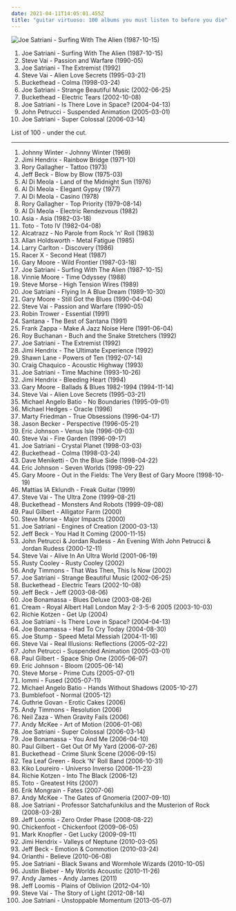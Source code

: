 ```yaml
---
date: 2021-04-11T14:05:01.455Z
title: "guitar virtuoso: 100 albums you must listen to before you die"
---
```

![Joe Satriani - Surfing With The Alien (1987-10-15)](http://coverartarchive.org/release/b06fe72c-868c-4d21-91ff-593a4b0e2022/15141670144-500.jpg "Joe Satriani - Surfing With The Alien (1987-10-15)")
<ol class="albums">
<li data-cover="http://coverartarchive.org/release/b06fe72c-868c-4d21-91ff-593a4b0e2022/15141670144-500.jpg" data-tags="instrumental rock, guitar virtuoso" role="button">Joe Satriani - Surfing With The Alien (1987-10-15)</li>
<li data-cover="http://coverartarchive.org/release/7a83e47e-78be-4992-bcff-c3cb6c2683db/4608197588-500.jpg" data-tags="instrumental rock, guitar virtuoso" role="button">Steve Vai - Passion and Warfare (1990-05)</li>
<li data-cover="https://img.discogs.com/zcbdxYi8QP7ObDrIpoZiAqtfJJw=/fit-in/600x906/filters:strip_icc():format(jpeg):mode_rgb():quality(90)/discogs-images/R-3178290-1543779095-8106.jpeg.jpg" data-tags="instrumental rock, guitar virtuoso, instrumental" role="button">Joe Satriani - The Extremist (1992)</li>
<li data-cover="http://coverartarchive.org/release/6fc1a4df-ceb8-4d79-84c1-0f3d6f207750/23035733527-500.jpg" data-tags="guitar virtuoso, instrumental rock, guitar" role="button">Steve Vai - Alien Love Secrets (1995-03-21)</li>
<li data-cover="http://coverartarchive.org/release/6173c409-e099-46e8-b823-677bb08b255a/14928692380-500.jpg" data-tags="instrumental, ambient, guitar virtuoso" role="button">Buckethead - Colma (1998-03-24)</li>
<li data-cover="https://img.discogs.com/5h_ZrW3sDyRcs5RDs9QWzsN9gvc=/fit-in/600x603/filters:strip_icc():format(jpeg):mode_rgb():quality(90)/discogs-images/R-7872856-1450630821-7855.jpeg.jpg" data-tags="guitar virtuoso, instrumental rock" role="button">Joe Satriani - Strange Beautiful Music (2002-06-25)</li>
<li data-cover="http://coverartarchive.org/release/7ad421cb-26d8-47d9-ac97-ef0ba5230646/14928752516-500.jpg" data-tags="instrumental, guitar virtuoso, experimental" role="button">Buckethead - Electric Tears (2002-10-08)</li>
<li data-cover="http://coverartarchive.org/release/73f34799-1a4c-4ecb-89dc-2a05a0f1103b/4526835963-500.jpg" data-tags="guitar virtuoso, instrumental rock" role="button">Joe Satriani - Is There Love in Space? (2004-04-13)</li>
<li data-cover="http://coverartarchive.org/release/39d56964-24ff-49e8-9cdd-939568ca2901/1617756617-500.jpg" data-tags="guitar virtuoso, instrumental, progressive metal" role="button">John Petrucci - Suspended Animation (2005-03-01)</li>
<li data-cover="http://coverartarchive.org/release/b0eab380-050a-3b30-8262-3305b4bb0359/6968445434-500.jpg" data-tags="instrumental rock, guitar virtuoso" role="button">Joe Satriani - Super Colossal (2006-03-14)</li>
</ol>
List of 100 - under the cut.
<!-- more -->

_________________

<ol class="albums">
<li data-cover="http://coverartarchive.org/release/1c546b7c-9342-44b2-8049-f6c66f32d29c/16055568607-500.jpg" data-tags="blues, blues rock" role="button">
Johnny Winter - Johnny Winter (1969)
</li>
<li data-cover="https://img.discogs.com/TeuB0YgylQEFx6QexoX7I_xCLoA=/fit-in/300x300/filters:strip_icc():format(jpeg):mode_rgb():quality(90)/discogs-images/R-5908490-1406034554-1635.jpeg.jpg" data-tags="rock, guitar" role="button">
Jimi Hendrix - Rainbow Bridge (1971-10)
</li>
<li data-cover="http://coverartarchive.org/release/8daf4cd8-def7-4993-b1ef-340700ca95ff/7443035790-500.jpg" data-tags="blues rock" role="button">
Rory Gallagher - Tattoo (1973)
</li>
<li data-cover="https://img.discogs.com/F_PpNjjNEZPo3pSL97LApvoxhJU=/fit-in/600x590/filters:strip_icc():format(jpeg):mode_rgb():quality(90)/discogs-images/R-7016529-1572163829-8011.jpeg.jpg" data-tags="fusion" role="button">
Jeff Beck - Blow by Blow (1975-03)
</li>
<li data-cover="http://coverartarchive.org/release/2130badd-2c36-4061-b03e-66127118a7dc/5191736117-500.jpg" data-tags="fusion, jazz fusion" role="button">
Al Di Meola - Land of the Midnight Sun (1976)
</li>
<li data-cover="https://img.discogs.com/P08vvN0k9cAp_205aggHldYpfl8=/fit-in/600x616/filters:strip_icc():format(jpeg):mode_rgb():quality(90)/discogs-images/R-2622005-1536349971-1230.jpeg.jpg" data-tags="jazz fusion, jazz, fusion" role="button">
Al Di Meola - Elegant Gypsy (1977)
</li>
<li data-cover="http://coverartarchive.org/release/a1dd2224-95f1-4928-9686-c7cdb8da5afa/5165285855-500.jpg" data-tags="fusion" role="button">
Al Di Meola - Casino (1978)
</li>
<li data-cover="http://coverartarchive.org/release/db27de8b-8253-4b1b-bcda-bad5bb882a43/7443079396-500.jpg" data-tags="blues, blues rock, classic rock" role="button">
Rory Gallagher - Top Priority (1979-08-14)
</li>
<li data-cover="http://coverartarchive.org/release/5309debd-3ab8-43af-bad1-3e087a77a3b3/3924520199-500.jpg" data-tags="fusion" role="button">
Al Di Meola - Electric Rendezvous (1982)
</li>
<li data-cover="http://coverartarchive.org/release/9e1604a5-a7b1-46f4-adff-b5c5a8bd33b0/12748445063-500.jpg" data-tags="progressive rock" role="button">
Asia - Asia (1982-03-18)
</li>
<li data-cover="http://coverartarchive.org/release/c7c6a575-1d22-40d9-a112-bca069207eb6/14497556057-500.jpg" data-tags="80s, classic rock, soft rock" role="button">
Toto - Toto IV (1982-04-08)
</li>
<li data-cover="https://img.discogs.com/ShKKWfUs68Diszr5Rw4MDHpWT0U=/fit-in/300x300/filters:strip_icc():format(jpeg):mode_rgb():quality(90)/discogs-images/R-2438572-1539354338-8517.jpeg.jpg" data-tags="hard rock, guitar virtuoso, yngwie malmsteen" role="button">
Alcatrazz - No Parole from Rock 'n' Roll (1983)
</li>
<li data-cover="https://img.discogs.com/l11eJQX-Qbi88KDHpfGcME4wWUg=/fit-in/439x443/filters:strip_icc():format(jpeg):mode_rgb():quality(90)/discogs-images/R-3667906-1339584107-1206.jpeg.jpg" data-tags="fusion" role="button">
Allan Holdsworth - Metal Fatigue (1985)
</li>
<li data-cover="https://via.placeholder.com/450" data-tags="smooth jazz" role="button">
Larry Carlton - Discovery (1986)
</li>
<li data-cover="https://img.discogs.com/jvdFdwcboJ6e9FQJRMgNi2YuwPI=/fit-in/600x588/filters:strip_icc():format(jpeg):mode_rgb():quality(90)/discogs-images/R-4705357-1372840963-5632.jpeg.jpg" data-tags="heavy metal" role="button">
Racer X - Second Heat (1987)
</li>
<li data-cover="https://img.discogs.com/HLKOcTiJhaU9tywtL_RnFq3k69E=/fit-in/300x300/filters:strip_icc():format(jpeg):mode_rgb():quality(90)/discogs-images/R-1328174-1301762717.jpeg.jpg" data-tags="rock" role="button">
Gary Moore - Wild Frontier (1987-03-18)
</li>
<li data-cover="http://coverartarchive.org/release/b06fe72c-868c-4d21-91ff-593a4b0e2022/15141670144-500.jpg" data-tags="instrumental rock, guitar virtuoso" role="button">
Joe Satriani - Surfing With The Alien (1987-10-15)
</li>
<li data-cover="http://coverartarchive.org/release/92eb1dd0-abbb-4b95-b4e9-2e61074bd97b/13572842813-500.jpg" data-tags="guitar virtuoso" role="button">
Vinnie Moore - Time Odyssey (1988)
</li>
<li data-cover="http://coverartarchive.org/release/79a6632e-246c-48b7-bafa-d849af77696f/7729055358-500.jpg" data-tags="guitar virtuoso, instrumental guitar rock" role="button">
Steve Morse - High Tension Wires (1989)
</li>
<li data-cover="http://coverartarchive.org/release/cbda74c7-2b47-399a-b1cd-11384ac7529f/1726938938-500.jpg" data-tags="instrumental rock, guitar virtuoso" role="button">
Joe Satriani - Flying In A Blue Dream (1989-10-30)
</li>
<li data-cover="http://coverartarchive.org/release/b96e7620-18b1-494b-a7c7-19faae798099/3291021954-500.jpg" data-tags="blues rock, blues" role="button">
Gary Moore - Still Got the Blues (1990-04-04)
</li>
<li data-cover="http://coverartarchive.org/release/7a83e47e-78be-4992-bcff-c3cb6c2683db/4608197588-500.jpg" data-tags="instrumental rock, guitar virtuoso" role="button">
Steve Vai - Passion and Warfare (1990-05)
</li>
<li data-cover="https://img.discogs.com/WA4QFPrqdD-pUrcmY-VjUhCqGuI=/fit-in/600x600/filters:strip_icc():format(jpeg):mode_rgb():quality(90)/discogs-images/R-9658137-1484332186-7785.jpeg.jpg" data-tags="blues rock, classic rock" role="button">
Robin Trower - Essential (1991)
</li>
<li data-cover="https://img.discogs.com/7aFINOY3R4gg3XpTLiN3Kyp12IA=/fit-in/600x598/filters:strip_icc():format(jpeg):mode_rgb():quality(90)/discogs-images/R-6421107-1418785861-3056.jpeg.jpg" data-tags="guitar virtuoso" role="button">
Santana - The Best of Santana (1991)
</li>
<li data-cover="https://img.discogs.com/HL3z-D4sfWoWsVR9BzTtM6_Oh3c=/fit-in/600x607/filters:strip_icc():format(jpeg):mode_rgb():quality(90)/discogs-images/R-11892979-1527710498-5704.jpeg.jpg" data-tags="rock, 80s, experimental, singer-songwriter, jazz fusion, 90s, progressive, oldies, jazz rock, male vocalists, guitar virtuoso, zappa, 1980s, albums to get, znebula, f zappa" role="button">
Frank Zappa - Make A Jazz Noise Here (1991-06-04)
</li>
<li data-cover="http://coverartarchive.org/release/829382cf-c96a-40a8-aef9-5d725d54cc2f/7538809120-500.jpg" data-tags="blues, guitar virtuoso, roy buchanan" role="button">
Roy Buchanan - Buch and the Snake Stretchers (1992)
</li>
<li data-cover="https://img.discogs.com/zcbdxYi8QP7ObDrIpoZiAqtfJJw=/fit-in/600x906/filters:strip_icc():format(jpeg):mode_rgb():quality(90)/discogs-images/R-3178290-1543779095-8106.jpeg.jpg" data-tags="instrumental rock, guitar virtuoso, instrumental" role="button">
Joe Satriani - The Extremist (1992)
</li>
<li data-cover="http://coverartarchive.org/release/94a88cc8-2ce3-4ca3-afd7-d2411844b122/18759016208-500.jpg" data-tags="classic rock, rock" role="button">
Jimi Hendrix - The Ultimate Experience (1992)
</li>
<li data-cover="https://img.discogs.com/2lyKYH6w2FPYLLFLYF_f2awnAs8=/fit-in/200x200/filters:strip_icc():format(jpeg):mode_rgb():quality(90)/discogs-images/R-1033008-1186275569.jpeg.jpg" data-tags="guitar virtuoso" role="button">
Shawn Lane - Powers of Ten (1992-07-14)
</li>
<li data-cover="https://img.discogs.com/ChUgvhIWIVQpohV3tyHWJQA8vRM=/fit-in/252x258/filters:strip_icc():format(jpeg):mode_rgb():quality(90)/discogs-images/R-2446781-1284540147.jpeg.jpg" data-tags="guitar virtuoso" role="button">
Craig Chaquico - Acoustic Highway (1993)
</li>
<li data-cover="http://coverartarchive.org/release/5551ab4f-c09f-4456-8d8c-821f63f71d7c/4524676990-500.jpg" data-tags="guitar virtuoso" role="button">
Joe Satriani - Time Machine (1993-10-26)
</li>
<li data-cover="http://coverartarchive.org/release/c521a73a-a455-4fce-8f30-3b6b96d2a014/17155884093-500.jpg" data-tags="guitar virtuoso" role="button">
Jimi Hendrix - Bleeding Heart (1994)
</li>
<li data-cover="http://coverartarchive.org/release/ea258c97-fef5-4eb0-8a6f-b121fc516250/15368357135-500.jpg" data-tags="blues" role="button">
Gary Moore - Ballads & Blues 1982-1994 (1994-11-14)
</li>
<li data-cover="http://coverartarchive.org/release/6fc1a4df-ceb8-4d79-84c1-0f3d6f207750/23035733527-500.jpg" data-tags="guitar virtuoso, instrumental rock, guitar" role="button">
Steve Vai - Alien Love Secrets (1995-03-21)
</li>
<li data-cover="http://coverartarchive.org/release/af0ade95-df87-45ff-b98d-97306b9e916c/5371373102-500.jpg" data-tags="guitar virtuoso" role="button">
Michael Angelo Batio - No Boundaries (1995-09-01)
</li>
<li data-cover="http://coverartarchive.org/release/5284faf7-e959-44b8-926b-8f5d158bd831/6366575619-500.jpg" data-tags="guitar virtuoso, windham hill records, windham hill recording" role="button">
Michael Hedges - Oracle (1996)
</li>
<li data-cover="https://img.discogs.com/tC3bbcwG2xz1bOJ1UgiVQmLW2Z8=/fit-in/600x450/filters:strip_icc():format(jpeg):mode_rgb():quality(90)/discogs-images/R-9257292-1477491778-5649.jpeg.jpg" data-tags="guitar virtuoso, instrumental" role="button">
Marty Friedman - True Obsessions (1996-04-17)
</li>
<li data-cover="https://img.discogs.com/mNXWnxU6AigruWA4NqM5Yj2B2dk=/fit-in/500x501/filters:strip_icc():format(jpeg):mode_rgb():quality(90)/discogs-images/R-806104-1504454664-2413.jpeg.jpg" data-tags="guitar virtuoso" role="button">
Jason Becker - Perspective (1996-05-21)
</li>
<li data-cover="http://coverartarchive.org/release/e64ca838-3e17-4fa8-95c0-a4ca9fc131ac/6284702972-500.jpg" data-tags="guitar virtuoso" role="button">
Eric Johnson - Venus Isle (1996-09-03)
</li>
<li data-cover="https://img.discogs.com/oOx0rjsmKvMy2n-zxGt6EV-Dfqc=/fit-in/600x598/filters:strip_icc():format(jpeg):mode_rgb():quality(90)/discogs-images/R-3357095-1383601658-5363.jpeg.jpg" data-tags="instrumental rock, guitar virtuoso" role="button">
Steve Vai - Fire Garden (1996-09-17)
</li>
<li data-cover="http://coverartarchive.org/release/9c61fc3f-f5b2-4789-a208-a62965f4eecd/6968354340-500.jpg" data-tags="instrumental rock, guitar virtuoso" role="button">
Joe Satriani - Crystal Planet (1998-03-03)
</li>
<li data-cover="http://coverartarchive.org/release/6173c409-e099-46e8-b823-677bb08b255a/14928692380-500.jpg" data-tags="instrumental, ambient, guitar virtuoso" role="button">
Buckethead - Colma (1998-03-24)
</li>
<li data-cover="http://coverartarchive.org/release/d6eb9772-c56f-4a60-8709-4959c6245047/19698441867-500.jpg" data-tags="blues rock" role="button">
Dave Meniketti - On the Blue Side (1998-04-22)
</li>
<li data-cover="http://coverartarchive.org/release/b5720a59-f7d5-4b8b-b4ed-a7b7afebde86/15328439708-500.jpg" data-tags="guitar virtuoso, instrumental" role="button">
Eric Johnson - Seven Worlds (1998-09-22)
</li>
<li data-cover="http://coverartarchive.org/release/fa649e41-d3e6-3b9f-b48a-e201095baae3/13142326119-500.jpg" data-tags="guitar virtuoso" role="button">
Gary Moore - Out in the Fields: The Very Best of Gary Moore (1998-10-19)
</li>
<li data-cover="http://coverartarchive.org/release/d6354a58-b74d-4265-a92c-beb56dd6c9fd/17872685538-500.jpg" data-tags="rock, guitar virtuoso, progressive alternative metal, progressive jazz fusion metal, progressive alternative rock" role="button">
Mattias IA Eklundh - Freak Guitar (1999)
</li>
<li data-cover="https://img.discogs.com/7cE9XJrzhryWvXUd_arWVokB16w=/fit-in/600x597/filters:strip_icc():format(jpeg):mode_rgb():quality(90)/discogs-images/R-13447692-1554393966-7983.jpeg.jpg" data-tags="guitar virtuoso, instrumental rock" role="button">
Steve Vai - The Ultra Zone (1999-08-21)
</li>
<li data-cover="https://img.discogs.com/FGhz_1zDew2-jV-9NsE3PZ3NX5Q=/fit-in/189x250/filters:strip_icc():format(jpeg):mode_rgb():quality(90)/discogs-images/R-16452831-1607835740-3610.jpeg.jpg" data-tags="experimental, avant-garde, guitar virtuoso" role="button">
Buckethead - Monsters And Robots (1999-09-08)
</li>
<li data-cover="https://img.discogs.com/iR3w1xUNvyFRzeoUXsPYfiIhmm0=/fit-in/600x532/filters:strip_icc():format(jpeg):mode_rgb():quality(90)/discogs-images/R-9977958-1489569493-4464.jpeg.jpg" data-tags="guitar virtuoso" role="button">
Paul Gilbert - Alligator Farm (2000)
</li>
<li data-cover="https://img.discogs.com/nl2_4cHBAnnWWioxmYvVICI73Tw=/fit-in/600x601/filters:strip_icc():format(jpeg):mode_rgb():quality(90)/discogs-images/R-1264309-1613778316-3031.jpeg.jpg" data-tags="guitar virtuoso, steve morse, magna carta artists" role="button">
Steve Morse - Major Impacts (2000)
</li>
<li data-cover="http://coverartarchive.org/release/b4803f49-06f2-383f-b790-10d1fff6b85e/15544478160-500.jpg" data-tags="instrumental rock" role="button">
Joe Satriani - Engines of Creation (2000-03-13)
</li>
<li data-cover="https://img.discogs.com/h8E77VPub3W_ckBglx9y_HUt2VU=/fit-in/600x600/filters:strip_icc():format(jpeg):mode_rgb():quality(90)/discogs-images/R-8254566-1458042076-9050.jpeg.jpg" data-tags="guitar virtuoso, jeff beck, rock, guitar" role="button">
Jeff Beck - You Had It Coming (2000-11-15)
</li>
<li data-cover="https://img.discogs.com/TkppRoHm77iJ9cTYtaK1xlOehaE=/fit-in/600x591/filters:strip_icc():format(jpeg):mode_rgb():quality(90)/discogs-images/R-479064-1599514301-9114.jpeg.jpg" data-tags="instrumental, progressive rock" role="button">
John Petrucci & Jordan Rudess - An Evening With John Petrucci & Jordan Rudess (2000-12-11)
</li>
<li data-cover="https://img.discogs.com/JaZ1LxZoip0FmnGfmhKMWmWafVs=/fit-in/600x603/filters:strip_icc():format(jpeg):mode_rgb():quality(90)/discogs-images/R-2847858-1493100669-6696.jpeg.jpg" data-tags="instrumental rock" role="button">
Steve Vai - Alive In An Ultra World (2001-06-19)
</li>
<li data-cover="https://img.discogs.com/oBbo216xkMxP1unsrQQE74uYWXY=/fit-in/600x594/filters:strip_icc():format(jpeg):mode_rgb():quality(90)/discogs-images/R-3317315-1456064135-8270.jpeg.jpg" data-tags="guitar virtuoso" role="button">
Rusty Cooley - Rusty Cooley (2002)
</li>
<li data-cover="https://img.discogs.com/15w7al9qUqcYoydsV9CcpM2xlXg=/fit-in/600x600/filters:strip_icc():format(jpeg):mode_rgb():quality(90)/discogs-images/R-11218284-1512089234-1645.jpeg.jpg" data-tags="guitar virtuoso" role="button">
Andy Timmons - That Was Then, This Is Now (2002)
</li>
<li data-cover="https://img.discogs.com/5h_ZrW3sDyRcs5RDs9QWzsN9gvc=/fit-in/600x603/filters:strip_icc():format(jpeg):mode_rgb():quality(90)/discogs-images/R-7872856-1450630821-7855.jpeg.jpg" data-tags="guitar virtuoso, instrumental rock" role="button">
Joe Satriani - Strange Beautiful Music (2002-06-25)
</li>
<li data-cover="http://coverartarchive.org/release/7ad421cb-26d8-47d9-ac97-ef0ba5230646/14928752516-500.jpg" data-tags="instrumental, guitar virtuoso, experimental" role="button">
Buckethead - Electric Tears (2002-10-08)
</li>
<li data-cover="https://img.discogs.com/4bOGAW1fpPLYOHj8KJhCxrfadI0=/fit-in/600x596/filters:strip_icc():format(jpeg):mode_rgb():quality(90)/discogs-images/R-2513137-1442331042-2541.jpeg.jpg" data-tags="guitar" role="button">
Jeff Beck - Jeff (2003-08-06)
</li>
<li data-cover="https://img.discogs.com/MjzMDHbXVom57VN0y1T5FdqxLEI=/fit-in/500x485/filters:strip_icc():format(jpeg):mode_rgb():quality(90)/discogs-images/R-4612040-1369923028-1886.jpeg.jpg" data-tags="blues, blues rock" role="button">
Joe Bonamassa - Blues Deluxe (2003-08-26)
</li>
<li data-cover="http://coverartarchive.org/release/02949cd0-ffdb-4d60-8ab9-d6ce547b9898/8749749374-500.jpg" data-tags="rock, classic rock, cream" role="button">
Cream - Royal Albert Hall London May 2-3-5-6 2005 (2003-10-03)
</li>
<li data-cover="http://coverartarchive.org/release/2fcaedde-67e8-4759-b49f-6f1b507d990e/11311737712-500.jpg" data-tags="guitar virtuoso, blues, guitar, allboutguitar, allbout guitar lessons - blues workshops karlsruhe" role="button">
Richie Kotzen - Get Up (2004)
</li>
<li data-cover="http://coverartarchive.org/release/73f34799-1a4c-4ecb-89dc-2a05a0f1103b/4526835963-500.jpg" data-tags="guitar virtuoso, instrumental rock" role="button">
Joe Satriani - Is There Love in Space? (2004-04-13)
</li>
<li data-cover="https://img.discogs.com/vVp9O5iiYZLj1vUg9p71_CnHg9A=/fit-in/600x600/filters:strip_icc():format(jpeg):mode_rgb():quality(90)/discogs-images/R-16112560-1603637539-3897.jpeg.jpg" data-tags="blues rock" role="button">
Joe Bonamassa - Had To Cry Today (2004-08-30)
</li>
<li data-cover="http://coverartarchive.org/release/9cb4718b-7c35-4f28-a116-47d14d8d384e/4282801552-500.jpg" data-tags="heavy metal, guitar virtuoso" role="button">
Joe Stump - Speed Metal Messiah (2004-11-16)
</li>
<li data-cover="http://coverartarchive.org/release/290c34b5-f56e-4fa9-8676-04a3e920eda5/15271585695-500.jpg" data-tags="guitar virtuoso, instrumental rock" role="button">
Steve Vai - Real Illusions: Reflections (2005-02-22)
</li>
<li data-cover="http://coverartarchive.org/release/39d56964-24ff-49e8-9cdd-939568ca2901/1617756617-500.jpg" data-tags="guitar virtuoso, instrumental, progressive metal" role="button">
John Petrucci - Suspended Animation (2005-03-01)
</li>
<li data-cover="https://img.discogs.com/8lqYzmxSwa9qzRLyOJRvL5rXKF0=/fit-in/400x400/filters:strip_icc():format(jpeg):mode_rgb():quality(90)/discogs-images/R-2867889-1304782784.jpeg.jpg" data-tags="guitar virtuoso" role="button">
Paul Gilbert - Space Ship One (2005-06-07)
</li>
<li data-cover="http://coverartarchive.org/release/67ec78f6-b739-41be-b1e2-f1c99a0999b2/6284900914-500.jpg" data-tags="guitar, guitar virtuoso" role="button">
Eric Johnson - Bloom (2005-06-14)
</li>
<li data-cover="https://img.discogs.com/cqK-7dC04x9lc6Uj89Qd8vyJxvQ=/fit-in/600x450/filters:strip_icc():format(jpeg):mode_rgb():quality(90)/discogs-images/R-7480913-1442511062-3459.jpeg.jpg" data-tags="guitar virtuoso, progressive rock" role="button">
Steve Morse - Prime Cuts (2005-07-01)
</li>
<li data-cover="http://coverartarchive.org/release/af35553c-a616-4b85-8da7-15d3e2c7891f/7124998082-500.jpg" data-tags="heavy metal" role="button">
Iommi - Fused (2005-07-11)
</li>
<li data-cover="https://img.discogs.com/kDAwhUH8ilkDmbBYzVGCB-JoxzA=/fit-in/600x600/filters:strip_icc():format(jpeg):mode_rgb():quality(90)/discogs-images/R-4119755-1460963141-2662.jpeg.jpg" data-tags="guitar virtuoso" role="button">
Michael Angelo Batio - Hands Without Shadows (2005-10-27)
</li>
<li data-cover="https://img.discogs.com/YFAVl4wcsMOoDlcJYdbGrp8ODXA=/fit-in/600x600/filters:strip_icc():format(jpeg):mode_rgb():quality(90)/discogs-images/R-838170-1539644069-9325.jpeg.jpg" data-tags="rock" role="button">
Bumblefoot - Normal (2005-12)
</li>
<li data-cover="http://coverartarchive.org/release/3bdc7a73-f706-4e2d-a7be-3866984ed99b/2356490684-500.jpg" data-tags="instrumental, fusion, guitar virtuoso" role="button">
Guthrie Govan - Erotic Cakes (2006)
</li>
<li data-cover="https://img.discogs.com/P3DESexB9-81Z87F5xHP3Ft6P8k=/fit-in/600x538/filters:strip_icc():format(jpeg):mode_rgb():quality(90)/discogs-images/R-3637236-1338370880-1683.jpeg.jpg" data-tags="guitar virtuoso" role="button">
Andy Timmons - Resolution (2006)
</li>
<li data-cover="http://coverartarchive.org/release/321e9e11-c5dc-44a4-ad27-f6e323175778/28068311780-500.jpg" data-tags="guitar virtuoso" role="button">
Neil Zaza - When Gravity Fails (2006)
</li>
<li data-cover="http://coverartarchive.org/release/27a0c006-98f3-428a-a945-56a2ab39f070/15577024250-500.jpg" data-tags="acoustic, guitar" role="button">
Andy McKee - Art of Motion (2006-01-06)
</li>
<li data-cover="http://coverartarchive.org/release/b0eab380-050a-3b30-8262-3305b4bb0359/6968445434-500.jpg" data-tags="instrumental rock, guitar virtuoso" role="button">
Joe Satriani - Super Colossal (2006-03-14)
</li>
<li data-cover="http://coverartarchive.org/release/e015497b-0903-4a3c-8784-0008ab3116f5/20252222094-500.jpg" data-tags="blues, blues rock" role="button">
Joe Bonamassa - You And Me (2006-04-10)
</li>
<li data-cover="https://img.discogs.com/upBJ0Zez3WV2eJql12oiHoSTJRg=/fit-in/500x500/filters:strip_icc():format(jpeg):mode_rgb():quality(90)/discogs-images/R-3812018-1345375692-1072.jpeg.jpg" data-tags="guitar virtuoso, rock, instrumental, instrumental rock" role="button">
Paul Gilbert - Get Out Of My Yard (2006-07-26)
</li>
<li data-cover="http://coverartarchive.org/release/a65f1f2f-bee5-463a-ad31-34a031c5f007/14928727017-500.jpg" data-tags="guitar virtuoso, instrumental, experimental, avant-garde" role="button">
Buckethead - Crime Slunk Scene (2006-09-15)
</li>
<li data-cover="https://via.placeholder.com/450" data-tags="jam" role="button">
Tea Leaf Green - Rock 'N' Roll Band (2006-10-31)
</li>
<li data-cover="https://img.discogs.com/Pw9-WkqfeTUZGoRbOY6PNtN-Uds=/fit-in/600x534/filters:strip_icc():format(jpeg):mode_rgb():quality(90)/discogs-images/R-3471587-1331689568.jpeg.jpg" data-tags="fusion, jazz, guitar virtuoso, instrumental" role="button">
Kiko Loureiro - Universo Inverso (2006-11-23)
</li>
<li data-cover="http://coverartarchive.org/release/15b4fecd-090f-4399-9d40-af6ee4fa0ba3/15653847052-500.jpg" data-tags="allboutguitar, blues, guitar, guitar virtuoso, guitar karlsruhe, gitarrenunterricht in karlsruhe" role="button">
Richie Kotzen - Into The Black (2006-12)
</li>
<li data-cover="https://img.discogs.com/ScRjA_QLaGQ0UlyAF7k7tVkblXk=/fit-in/589x582/filters:strip_icc():format(jpeg):mode_rgb():quality(90)/discogs-images/R-7203937-1436097315-9486.jpeg.jpg" data-tags="classic rock" role="button">
Toto - Greatest Hits (2007)
</li>
<li data-cover="http://coverartarchive.org/release/d2f1ef6a-e0b8-48b0-aa96-9ff9c6b20113/28819935253-500.jpg" data-tags="instrumental" role="button">
Erik Mongrain - Fates (2007-06)
</li>
<li data-cover="https://img.discogs.com/RrwxAsEV049dwc6s1TgugjH_keQ=/fit-in/500x500/filters:strip_icc():format(jpeg):mode_rgb():quality(90)/discogs-images/R-3204717-1556633536-6361.jpeg.jpg" data-tags="guitar virtuoso, acoustic guitar, fingerstyle, andy mckee" role="button">
Andy McKee - The Gates of Gnomeria (2007-09-10)
</li>
<li data-cover="http://coverartarchive.org/release/55f96af9-1792-43c4-891b-1a93dc084c48/10929669563-500.jpg" data-tags="instrumental rock, rock" role="button">
Joe Satriani - Professor Satchafunkilus and the Musterion of Rock (2008-03-28)
</li>
<li data-cover="http://coverartarchive.org/release/ac055150-482b-3d5f-8177-77f7a1b7fd9a/7123502094-500.jpg" data-tags="progressive metal" role="button">
Jeff Loomis - Zero Order Phase (2008-08-22)
</li>
<li data-cover="https://img.discogs.com/vZ7VfI80ZaUih8jiKDSCcLJ_CME=/fit-in/496x496/filters:strip_icc():format(jpeg):mode_rgb():quality(90)/discogs-images/R-1788794-1243380969.jpeg.jpg" data-tags="hard rock, rock" role="button">
Chickenfoot - Chickenfoot (2009-06-05)
</li>
<li data-cover="http://coverartarchive.org/release/43075c98-16b9-4d92-bb33-44a3a84d58a6/19979198538-500.jpg" data-tags="blues rock, rock" role="button">
Mark Knopfler - Get Lucky (2009-09-11)
</li>
<li data-cover="https://img.discogs.com/20kU5POHDa6FFpSgiU8xI2hhPWo=/fit-in/600x600/filters:strip_icc():format(jpeg):mode_rgb():quality(90)/discogs-images/R-1074826-1405901004-8428.jpeg.jpg" data-tags="classic rock, guitar, psychedelic rock" role="button">
Jimi Hendrix - Valleys of Neptune (2010-03-05)
</li>
<li data-cover="http://coverartarchive.org/release/41b9dbe2-eeed-4009-9396-50f298ce2b7a/24070407526-500.jpg" data-tags="rock, guitar" role="button">
Jeff Beck - Emotion & Commotion (2010-03-24)
</li>
<li data-cover="https://img.discogs.com/u1Tm-QWzPgb1GVnz_C9JGQ9kAiI=/fit-in/500x500/filters:strip_icc():format(jpeg):mode_rgb():quality(90)/discogs-images/R-2138811-1266104191.jpeg.jpg" data-tags="pop, guitar virtuoso" role="button">
Orianthi - Believe (2010-06-08)
</li>
<li data-cover="http://coverartarchive.org/release/43d7cf91-66ba-44f0-880c-fe16d53ef61a/22452167402-500.jpg" data-tags="instrumental, instrumental rock, guitar virtuoso, guitarist" role="button">
Joe Satriani - Black Swans and Wormhole Wizards (2010-10-05)
</li>
<li data-cover="http://coverartarchive.org/release/d9206472-5d0c-4617-a1d3-75466a346934/15444150049-500.jpg" data-tags="totec radio, justin bieber" role="button">
Justin Bieber - My Worlds Acoustic (2010-11-26)
</li>
<li data-cover="http://coverartarchive.org/release/2f2429ef-aa4d-472e-ad89-12bf7c2cca4d/11481239613-500.jpg" data-tags="instrumental, progressive metal, progressive, guitar virtuoso, shred" role="button">
Andy James - Andy James (2011)
</li>
<li data-cover="http://coverartarchive.org/release/d13e62be-3de6-4d05-b95c-b2d4cbeda3a5/6968673564-500.jpg" data-tags="progressive metal" role="button">
Jeff Loomis - Plains of Oblivion (2012-04-10)
</li>
<li data-cover="http://coverartarchive.org/release/41a63820-a1d3-4b58-b300-39b610ba1e85/15758426017-500.jpg" data-tags="instrumental rock, rock, guitar virtuoso" role="button">
Steve Vai - The Story of Light (2012-08-14)
</li>
<li data-cover="http://coverartarchive.org/release/2b98d215-a7fe-416b-8953-63bb8f0e72bd/4117752099-500.jpg" data-tags="instrumental rock" role="button">
Joe Satriani - Unstoppable Momentum (2013-05-07)
</li>
</ol>
